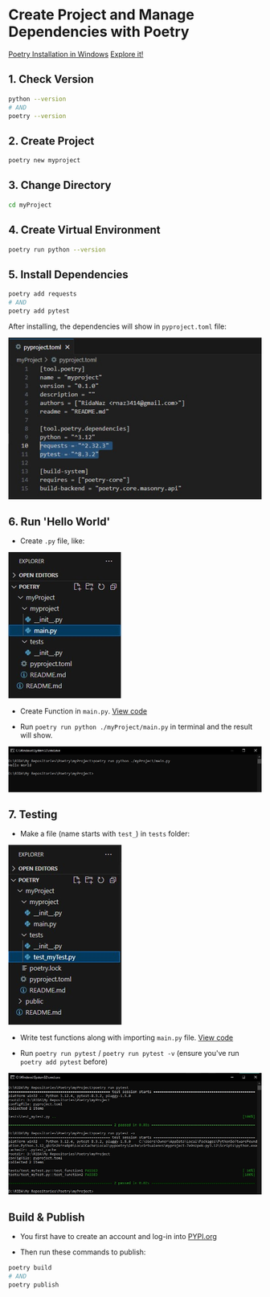 # Create Project and Manage Dependencies with Poetry

[Poetry Installation in Windows](https://gist.github.com/Isfhan/b8b104c8095d8475eb377230300de9b0)
[Explore it!](https://realpython.com/dependency-management-python-poetry/)

## 1. Check Version

```bash
python --version
# AND
poetry --version
```

## 2. Create Project

```bash
poetry new myproject
```

## 3. Change Directory

```bash
cd myProject
```

## 4. Create Virtual Environment

```bash
poetry run python --version
```

## 5. Install Dependencies

```bash
poetry add requests
# AND
poetry add pytest
```

After installing, the dependencies will show in `pyproject.toml` file:

![Ss](/public/pic-2.jpg)

## 6. Run 'Hello World'

* Create `.py` file, like:

![Ss](/public/pic-1.jpg)

* Create Function in `main.py`. [View code](/myProject/myproject/main.py)

* Run `poetry run python ./myProject/main.py` in terminal and the result will show.

![Ss](/public/pic-3.jpg)

## 7. Testing

* Make a file (name starts with `test_`) in  `tests` folder:

![Ss](/public/pic-4.jpg)

* Write test functions along with importing `main.py` file. [View code](/myProject/tests/test_myTest.py)

* Run `poetry run pytest` / `poetry run pytest -v` (ensure you've run `poetry add pytest` before)

![Ss](/public/pic-5.jpg)

## Build & Publish

* You first have to create an account and log-in into [PYPI.org](https://pypi.org/)

* Then run these commands to publish:

```bash
poetry build
# AND
poetry publish
```